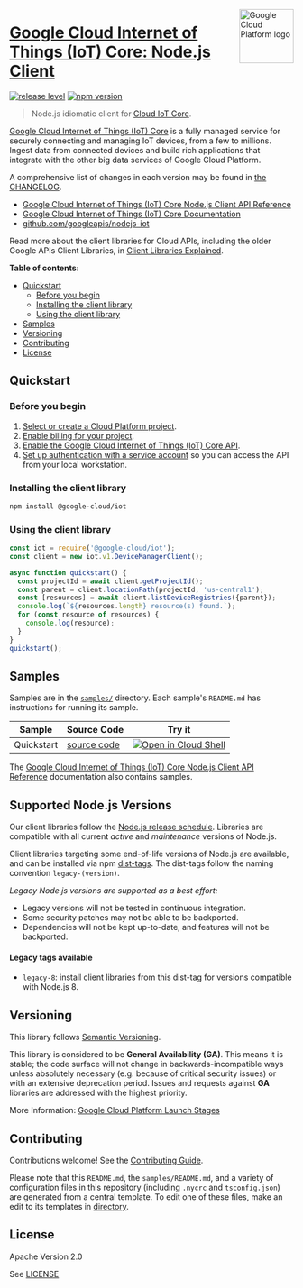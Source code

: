 [//]: # "This README.md file is auto-generated, all changes to this file will be lost."
[//]: # "To regenerate it, use `python -m synthtool`."
<img src="https://avatars2.githubusercontent.com/u/2810941?v=3&s=96" alt="Google Cloud Platform logo" title="Google Cloud Platform" align="right" height="96" width="96"/>

# [Google Cloud Internet of Things (IoT) Core: Node.js Client](https://github.com/googleapis/nodejs-iot)

[![release level](https://img.shields.io/badge/release%20level-general%20availability%20%28GA%29-brightgreen.svg?style=flat)](https://cloud.google.com/terms/launch-stages)
[![npm version](https://img.shields.io/npm/v/@google-cloud/iot.svg)](https://www.npmjs.org/package/@google-cloud/iot)




> Node.js idiomatic client for [Cloud IoT Core][product-docs].

[Google Cloud Internet of Things (IoT) Core](https://cloud.google.com/iot/docs) is a fully managed service for securely connecting and managing IoT devices, from a few to millions. Ingest data from connected devices and build rich applications that integrate with the other big data services of Google Cloud Platform.


A comprehensive list of changes in each version may be found in
[the CHANGELOG](https://github.com/googleapis/nodejs-iot/blob/main/CHANGELOG.md).

* [Google Cloud Internet of Things (IoT) Core Node.js Client API Reference][client-docs]
* [Google Cloud Internet of Things (IoT) Core Documentation][product-docs]
* [github.com/googleapis/nodejs-iot](https://github.com/googleapis/nodejs-iot)

Read more about the client libraries for Cloud APIs, including the older
Google APIs Client Libraries, in [Client Libraries Explained][explained].

[explained]: https://cloud.google.com/apis/docs/client-libraries-explained

**Table of contents:**


* [Quickstart](#quickstart)
  * [Before you begin](#before-you-begin)
  * [Installing the client library](#installing-the-client-library)
  * [Using the client library](#using-the-client-library)
* [Samples](#samples)
* [Versioning](#versioning)
* [Contributing](#contributing)
* [License](#license)

## Quickstart

### Before you begin

1.  [Select or create a Cloud Platform project][projects].
1.  [Enable billing for your project][billing].
1.  [Enable the Google Cloud Internet of Things (IoT) Core API][enable_api].
1.  [Set up authentication with a service account][auth] so you can access the
    API from your local workstation.

### Installing the client library

```bash
npm install @google-cloud/iot
```


### Using the client library

```javascript
const iot = require('@google-cloud/iot');
const client = new iot.v1.DeviceManagerClient();

async function quickstart() {
  const projectId = await client.getProjectId();
  const parent = client.locationPath(projectId, 'us-central1');
  const [resources] = await client.listDeviceRegistries({parent});
  console.log(`${resources.length} resource(s) found.`);
  for (const resource of resources) {
    console.log(resource);
  }
}
quickstart();

```



## Samples

Samples are in the [`samples/`](https://github.com/googleapis/nodejs-iot/tree/main/samples) directory. Each sample's `README.md` has instructions for running its sample.

| Sample                      | Source Code                       | Try it |
| --------------------------- | --------------------------------- | ------ |
| Quickstart | [source code](https://github.com/googleapis/nodejs-iot/blob/main/samples/quickstart.js) | [![Open in Cloud Shell][shell_img]](https://console.cloud.google.com/cloudshell/open?git_repo=https://github.com/googleapis/nodejs-iot&page=editor&open_in_editor=samples/quickstart.js,samples/README.md) |



The [Google Cloud Internet of Things (IoT) Core Node.js Client API Reference][client-docs] documentation
also contains samples.

## Supported Node.js Versions

Our client libraries follow the [Node.js release schedule](https://nodejs.org/en/about/releases/).
Libraries are compatible with all current _active_ and _maintenance_ versions of
Node.js.

Client libraries targeting some end-of-life versions of Node.js are available, and
can be installed via npm [dist-tags](https://docs.npmjs.com/cli/dist-tag).
The dist-tags follow the naming convention `legacy-(version)`.

_Legacy Node.js versions are supported as a best effort:_

* Legacy versions will not be tested in continuous integration.
* Some security patches may not be able to be backported.
* Dependencies will not be kept up-to-date, and features will not be backported.

#### Legacy tags available

* `legacy-8`: install client libraries from this dist-tag for versions
  compatible with Node.js 8.

## Versioning

This library follows [Semantic Versioning](http://semver.org/).


This library is considered to be **General Availability (GA)**. This means it
is stable; the code surface will not change in backwards-incompatible ways
unless absolutely necessary (e.g. because of critical security issues) or with
an extensive deprecation period. Issues and requests against **GA** libraries
are addressed with the highest priority.







More Information: [Google Cloud Platform Launch Stages][launch_stages]

[launch_stages]: https://cloud.google.com/terms/launch-stages

## Contributing

Contributions welcome! See the [Contributing Guide](https://github.com/googleapis/nodejs-iot/blob/main/CONTRIBUTING.md).

Please note that this `README.md`, the `samples/README.md`,
and a variety of configuration files in this repository (including `.nycrc` and `tsconfig.json`)
are generated from a central template. To edit one of these files, make an edit
to its templates in
[directory](https://github.com/googleapis/synthtool).

## License

Apache Version 2.0

See [LICENSE](https://github.com/googleapis/nodejs-iot/blob/main/LICENSE)

[client-docs]: https://cloud.google.com/nodejs/docs/reference/iot/latest
[product-docs]: https://cloud.google.com/iot
[shell_img]: https://gstatic.com/cloudssh/images/open-btn.png
[projects]: https://console.cloud.google.com/project
[billing]: https://support.google.com/cloud/answer/6293499#enable-billing
[enable_api]: https://console.cloud.google.com/flows/enableapi?apiid=cloudiot.googleapis.com
[auth]: https://cloud.google.com/docs/authentication/getting-started
